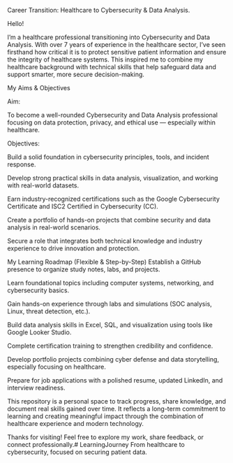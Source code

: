 Career Transition: Healthcare to Cybersecurity & Data Analysis.

Hello! 

I’m a healthcare professional transitioning into Cybersecurity and Data Analysis. With over 7 years of experience in the healthcare sector, I’ve seen firsthand how critical it is to protect sensitive patient information and ensure the integrity of healthcare systems. This inspired me to combine my healthcare background with technical skills that help safeguard data and support smarter, more secure decision-making.

My Aims & Objectives

Aim: 

To become a well-rounded Cybersecurity and Data Analysis professional focusing on data protection, privacy, and ethical use — especially within healthcare.

Objectives:

Build a solid foundation in cybersecurity principles, tools, and incident response.

Develop strong practical skills in data analysis, visualization, and working with real-world datasets.

Earn industry-recognized certifications such as the Google Cybersecurity Certificate and ISC2 Certified in Cybersecurity (CC).

Create a portfolio of hands-on projects that combine security and data analysis in real-world scenarios.

Secure a role that integrates both technical knowledge and industry experience to drive innovation and protection.

My Learning Roadmap (Flexible & Step-by-Step)
Establish a GitHub presence to organize study notes, labs, and projects.

Learn foundational topics including computer systems, networking, and cybersecurity basics.

Gain hands-on experience through labs and simulations (SOC analysis, Linux, threat detection, etc.).

Build data analysis skills in Excel, SQL, and visualization using tools like Google Looker Studio.

Complete certification training to strengthen credibility and confidence.

Develop portfolio projects combining cyber defense and data storytelling, especially focusing on healthcare.

Prepare for job applications with a polished resume, updated LinkedIn, and interview readiness.

This repository is a personal space to track progress, share knowledge, and document real skills gained over time. It reflects a long-term commitment to learning and creating meaningful impact through the combination of healthcare experience and modern technology.

Thanks for visiting! Feel free to explore my work, share feedback, or connect professionally.# LearningJourney
From healthcare to cybersecurity, focused on securing patient data.
